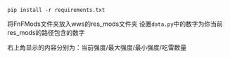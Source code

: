 ```pip install -r requirements.txt```

将FnFMods文件夹放入wws的res_mods文件夹
设置``data.py``中的数字为你当前res_mods的路径包含的数字

右上角显示的内容分别为：当前强度/最大强度/最小强度/吃雷数量
